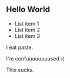 
## Hello World

- List item 1
- List item 2
- List item 3

I eat paste.

I'm confuuuuuuuused :(

This sucks.